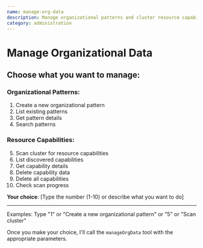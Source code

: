 ```yaml
---
name: manage-org-data
description: Manage organizational patterns and cluster resource capabilities
category: administration
---
```


# Manage Organizational Data

## Choose what you want to manage:

### Organizational Patterns:
1. Create a new organizational pattern
2. List existing patterns
3. Get pattern details
4. Search patterns

### Resource Capabilities:
5. Scan cluster for resource capabilities
6. List discovered capabilities
7. Get capability details
8. Delete capability data
9. Delete all capabilities
10. Check scan progress

**Your choice**: [Type the number (1-10) or describe what you want to do]

---

Examples: Type "1" or "Create a new organizational pattern" or "5" or "Scan cluster"

Once you make your choice, I'll call the `manageOrgData` tool with the appropriate parameters.